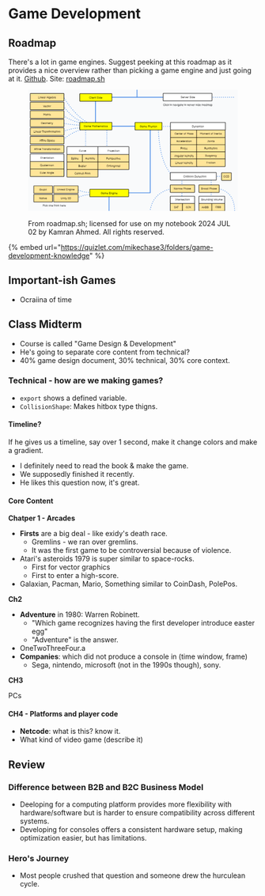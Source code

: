 # Game Development

## Roadmap

There's a lot in game engines. Suggest peeking at this roadmap as it provides a nice overview rather than picking a game engine and just going at it. [Github](https://github.com/kamranahmedse/developer-roadmap). Site: [roadmap.sh](https://roadmap.sh)

<figure><img src="../../../.gitbook/assets/image (1) (1) (1) (1) (1) (1) (1) (1) (1) (1) (1) (1) (1) (1) (1) (1) (1) (1) (1) (1) (1) (1) (1) (1) (1) (1).png" alt=""><figcaption><p>From roadmap.sh; licensed for use on my notebook 2024 JUL 02 by Kamran Ahmed. All rights reserved.</p></figcaption></figure>

{% embed url="https://quizlet.com/mikechase3/folders/game-development-knowledge" %}

## Important-ish Games

* Ocraiina of time

## Class Midterm

* Course is called "Game Design & Development"
* He's going to separate core content from technical?
* 40% game design document, 30% technical, 30% core context.

### Technical - how are we making games?

* `export` shows a defined variable.
* `CollisionShape`: Makes hitbox type thigns.

#### Timeline?

If he gives us a timeline, say over 1 second, make it change colors and make a gradient.

* I definitely need to read the book & make the game.
* We supposedly finished it recently.
* He likes this question now, it's great.

#### Core Content

**Chatper 1 - Arcades**

* **Firsts** are a big deal - like exidy's death race.
  * Gremlins - we ran over gremlins.
  * It was the first game to be controversial because of violence.
* Atari's asteroids 1979 is super similar to space-rocks.
  * First for vector graphics
  * First to enter a high-score.
* Galaxian, Pacman, Mario, Something similar to CoinDash, PolePos.

**Ch2**

* **Adventure** in 1980: Warren Robinett.
  * "Which game recognizes having the first developer introduce easter egg"
  * "Adventure" is the answer.
* OneTwoThreeFour.a
* **Companies**: which did not produce a console in (time window, frame)
  * Sega, nintendo, microsoft (not in the 1990s though), sony.

**CH3**

PCs

#### CH4 - Platforms and player code

* **Netcode**: what is this? know it.
* What kind of video game (describe it)

## Review

### Difference between B2B and B2C Business Model

* Deeloping for a computing platform provides more flexibility with hardware/software but is harder to ensure compatibility across different systems.
* Developing for consoles offers a consistent hardware setup, making optimization easier, but has limitations.

### Hero's Journey

* Most people crushed that question and someone drew the hurculean cycle.
